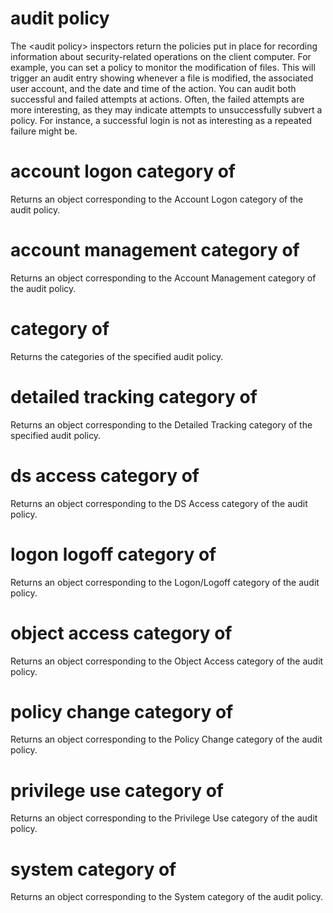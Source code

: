 # audit policy

The &lt;audit policy&gt; inspectors return the policies put in place for recording information about security-related operations on the client computer. For example, you can set a policy to monitor the modification of files. This will trigger an audit entry showing whenever a file is modified, the associated user account, and the date and time of the action. You can audit both successful and failed attempts at actions. Often, the failed attempts are more interesting, as they may indicate attempts to unsuccessfully subvert a policy. For instance, a successful login is not as interesting as a repeated failure might be.

# account logon category of <audit policy>

Returns an object corresponding to the Account Logon category of the audit policy.

# account management category of <audit policy>

Returns an object corresponding to the Account Management category of the audit policy.

# category of <audit policy>

Returns the categories of the specified audit policy.

# detailed tracking category of <audit policy>

Returns an object corresponding to the Detailed Tracking category of the specified audit policy.

# ds access category of <audit policy>

Returns an object corresponding to the DS Access category of the audit policy.

# logon logoff category of <audit policy>

Returns an object corresponding to the Logon/Logoff category of the audit policy.

# object access category of <audit policy>

Returns an object corresponding to the Object Access category of the audit policy.

# policy change category of <audit policy>

Returns an object corresponding to the Policy Change category of the audit policy.

# privilege use category of <audit policy>

Returns an object corresponding to the Privilege Use category of the audit policy.

# system category of <audit policy>

Returns an object corresponding to the System category of the audit policy.
